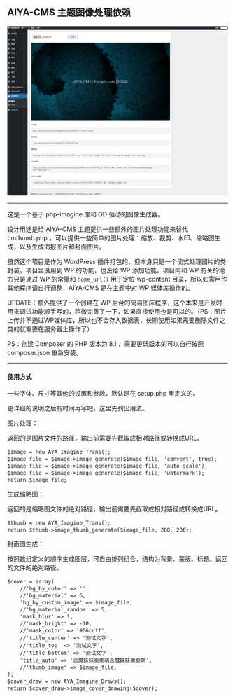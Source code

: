 ## AIYA-CMS 主题图像处理依赖

![截图](https://github.com/yeraph-plus/aiya-cms-image-manager/blob/main/screenshot/2024-07-30%20040126.png)

---

这是一个基于 php-imagine 库和 GD 驱动的图像生成器。

设计用途是给 AIYA-CMS 主题提供一些额外的图片处理功能来替代 timthumb.php ，可以提供一些简单的图片处理：缩放、裁剪、水印、缩略图生成，以及生成海报图片和封面图片。

虽然这个项目是作为 WordPress 插件打包的，但本身只是一个流式处理图片的类封装，项目里没用到 WP 的功能，也没给 WP 添加功能，项目内和 WP 有关的地方只是通过 WP 的常量和 `home_url()` 用于定位 wp-content 目录，所以如需用作其他程序请自行调整，AIYA-CMS 是在主题中对 WP 媒体库操作的。

UPDATE：额外提供了一个创建在 WP 后台的简易图床程序，这个本来是开发时用来调试功能顺手写的，稍微完善了一下，如果直接使用也是可以的。（PS：图片上传并不通过WP媒体库，所以也不会存入数据表，长期使用如果需要删除文件之类的就需要在服务器上操作了）

PS：创建 Composer 的 PHP 版本为 8.1 ，需要更低版本的可以自行按照 composer.json 重新安装。

---

#### 使用方式

一些字体、尺寸等其他的设置和参数，默认是在 setup.php 里定义的。

更详细的说明之后有时间再写吧，这里先列出用法。

图片处理：

返回的是图片文件的路径，输出前需要先截取成相对路径或转换成URL。
```
$image = new AYA_Imagine_Trans();
$image_file = $image->image_generate($image_file, 'convert', true);
$image_file = $image->image_generate($image_file, 'auto_scale');
$image_file = $image->image_generate($image_file, 'watermark');
return $image_file;
```

生成缩略图：

返回的是缩略图文件的绝对路径，输出前需要先截取成相对路径或转换成URL。
```
$thumb = new AYA_Imagine_Trans();
return $thumb->image_thumb_generate($image_file, 200, 200);
```

封面图生成：

按照数组定义的顺序生成图层，可自由排列组合，结构为背景、蒙版、标题。返回的文件的绝对路径。
```
$cover = array(
    //'bg_by_color' => '',
    //'bg_material' => 6,
    'bg_by_custom_image' => $image_file,
    //'bg_material_random' => 5,
    'mask_blur' => 1,
    //'mask_bright' => -10,
    //'mask_color' => '#66ccff',
    //'title_center' => '测试文字',
    //'title_top' => '测试文字',
    //'title_bottom' => '测试文字',
    'title_auto' => '恶魔妹妹卖卖萌恶魔妹妹卖卖萌',
    //'thumb_image' => $image_file,
);
$cover_draw = new AYA_Imagine_Draws();
return $cover_draw->image_cover_drawing($cover);
```
